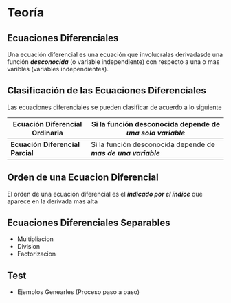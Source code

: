 # Teoría

## Ecuaciones Diferenciales

Una ecuación diferencial es una ecuación que involucralas derivadasde una función ***desconocida*** (o variable
independiente) con respecto a una o mas varibles (variables independientes).

## Clasificación de las Ecuaciones Diferenciales

Las ecuaciones diferenciales se pueden clasificar de acuerdo a lo siguiente

| **Ecuación Diferencial Ordinaria** | Si la función desconocida depende de ***una sola variable***   |
|------------------------------------|----------------------------------------------------------------|
| **Ecuación Diferencial Parcial**   | Si la función desconocida depende de ***mas de una variable*** |

<!-- ANEXEMOS EJEMPLOS-->


## Orden de una Ecuacion Diferencial

El orden de una ecuación diferencial es el ***indicado por el índice*** que aparece en la derivada mas alta

<!-- ANEXEMOS EJEMPLOS-->



## Ecuaciones Diferenciales Separables

- Multipliacion
- Division
- Factorizacion

## Test

- Ejemplos Genearles (Proceso paso a paso)

